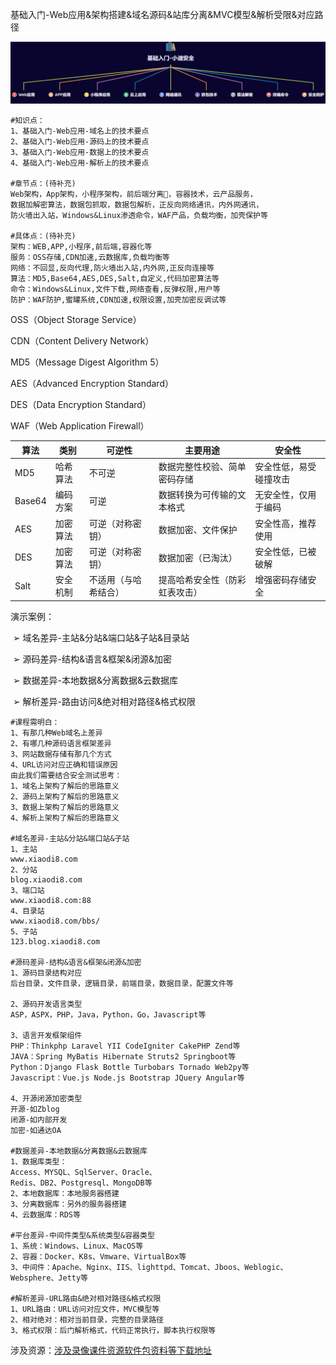 基础入门-Web应用&架构搭建&域名源码&站库分离&MVC模型&解析受限&对应路径

![image-20241119164754091](assets/%E7%AC%AC1%E5%A4%A9%EF%BC%9A%E5%9F%BA%E7%A1%80%E5%85%A5%E9%97%A8-Web%E5%BA%94%E7%94%A8&%E6%9E%B6%E6%9E%84%E6%90%AD%E5%BB%BA&%E5%9F%9F%E5%90%8D%E6%BA%90%E7%A0%81&%E7%AB%99%E5%BA%93%E5%88%86%E7%A6%BB&MVC%E6%A8%A1%E5%9E%8B&%E8%A7%A3%E6%9E%90%E5%8F%97%E9%99%90&%E5%AF%B9%E5%BA%94%E8%B7%AF%E5%BE%84/image-20241119164754091.png)

```
#知识点：
1、基础入门-Web应用-域名上的技术要点
2、基础入门-Web应用-源码上的技术要点
3、基础入门-Web应用-数据上的技术要点
4、基础入门-Web应用-解析上的技术要点

#章节点：(待补充)
Web架构，App架构，小程序架构，前后端分离，容器技术，云产品服务，
数据加解密算法，数据包抓取，数据包解析，正反向网络通讯，内外网通讯，
防火墙出入站，Windows&Linux渗透命令，WAF产品，负载均衡，加壳保护等

#具体点：(待补充)
架构：WEB,APP,小程序,前后端,容器化等
服务：OSS存储,CDN加速,云数据库,负载均衡等
网络：不回显,反向代理,防火墙出入站,内外网,正反向连接等
算法：MD5,Base64,AES,DES,Salt,自定义,代码加密算法等
命令：Windows&Linux,文件下载,网络查看,反弹权限,用户等
防护：WAF防护,蜜罐系统,CDN加速,权限设置,加壳加密反调试等
```

OSS（Object Storage Service）

CDN（Content Delivery Network）

MD5（Message Digest Algorithm 5）

AES（Advanced Encryption Standard）

DES（Data Encryption Standard）

WAF（Web Application Firewall）

| 算法   | 类别     | 可逆性               | 主要用途                       | 安全性                 |
| ------ | -------- | -------------------- | ------------------------------ | ---------------------- |
| MD5    | 哈希算法 | 不可逆               | 数据完整性校验、简单密码存储   | 安全性低，易受碰撞攻击 |
| Base64 | 编码方案 | 可逆                 | 数据转换为可传输的文本格式     | 无安全性，仅用于编码   |
| AES    | 加密算法 | 可逆（对称密钥）     | 数据加密、文件保护             | 安全性高，推荐使用     |
| DES    | 加密算法 | 可逆（对称密钥）     | 数据加密（已淘汰）             | 安全性低，已被破解     |
| Salt   | 安全机制 | 不适用（与哈希结合） | 提高哈希安全性（防彩虹表攻击） | 增强密码存储安全       |



演示案例：

​                ➢ 域名差异-主站&分站&端口站&子站&目录站

​                ➢ 源码差异-结构&语言&框架&闭源&加密

​                ➢ 数据差异-本地数据&分离数据&云数据库

​                ➢ 解析差异-路由访问&绝对相对路径&格式权限



```
#课程需明白：
1、有那几种Web域名上差异
2、有哪几种源码语言框架差异
3、网站数据存储有那几个方式
4、URL访问对应正确和错误原因
由此我们需要结合安全测试思考：
1、域名上架构了解后的思路意义
2、源码上架构了解后的思路意义
3、数据上架构了解后的思路意义
4、解析上架构了解后的思路意义

#域名差异-主站&分站&端口站&子站
1、主站
www.xiaodi8.com
2、分站
blog.xiaodi8.com
3、端口站
www.xiaodi8.com:88
4、目录站
www.xiaodi8.com/bbs/
5、子站
123.blog.xiaodi8.com

#源码差异-结构&语言&框架&闭源&加密
1、源码目录结构对应
后台目录，文件目录，逻辑目录，前端目录，数据目录，配置文件等

2、源码开发语言类型
ASP，ASPX，PHP，Java，Python，Go，Javascript等

3、语言开发框架组件
PHP：Thinkphp Laravel YII CodeIgniter CakePHP Zend等
JAVA：Spring MyBatis Hibernate Struts2 Springboot等
Python：Django Flask Bottle Turbobars Tornado Web2py等
Javascript：Vue.js Node.js Bootstrap JQuery Angular等

4、开源闭源加密类型
开源-如Zblog
闭源-如内部开发
加密-如通达OA

#数据差异-本地数据&分离数据&云数据库
1、数据库类型：
Access、MYSQL、SqlServer、Oracle、
Redis、DB2、Postgresql、MongoDB等
2、本地数据库：本地服务器搭建
3、分离数据库：另外的服务器搭建
4、云数据库：RDS等

#平台差异-中间件类型&系统类型&容器类型
1、系统：Windows、Linux、MacOS等
2、容器：Docker、K8s、Vmware、VirtualBox等
3、中间件：Apache、Nginx、IIS、lighttpd、Tomcat、Jboos、Weblogic、Websphere、Jetty等

#解析差异-URL路由&绝对相对路径&格式权限
1、URL路由：URL访问对应文件，MVC模型等
2、相对绝对：相对当前目录，完整的目录路径
3、格式权限：后门解析格式，代码正常执行，脚本执行权限等
```







涉及资源：[涉及录像课件资源软件包资料等下载地址](https://docs.qq.com/doc/DQ3Z6RkNpaUtMcEFr)